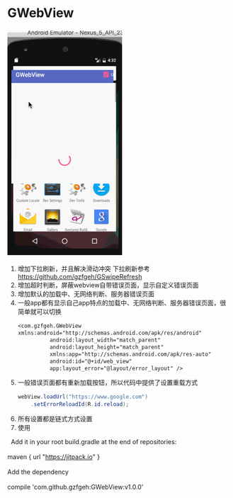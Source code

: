 # GWebView


###            ![](/screen/webview.gif) <br>

1. 增加下拉刷新，并且解决滑动冲突 下拉刷新参考  https://github.com/gzfgeh/GSwipeRefresh 
2. 增加超时判断，屏蔽webview自带错误页面，显示自定义错误页面
3. 增加默认的加载中、无网络判断、服务器错误页面
4. 一般app都有显示自己app特点的加载中、无网络判断、服务器错误页面，很简单就可以切换 <br>
    ```
    <com.gzfgeh.GWebView xmlns:android="http://schemas.android.com/apk/res/android"
              android:layout_width="match_parent"
              android:layout_height="match_parent"
              xmlns:app="http://schemas.android.com/apk/res-auto"
              android:id="@+id/web_view"
              app:layout_error="@layout/error_layout" />
    ```
5. 一般错误页面都有重新加载按钮，所以代码中提供了设置重载方式
    ```java
    webView.loadUrl("https://www.google.com")
        .setErrorReloadId(R.id.reload);
    ```
6. 所有设置都是链式方式设置
7. 使用

    Add it in your root build.gradle at the end of repositories: <br>  
        maven { url "https://jitpack.io" } <br>  
    Add the dependency  <br>  
	    compile 'com.github.gzfgeh:GWebView:v1.0.0' 
